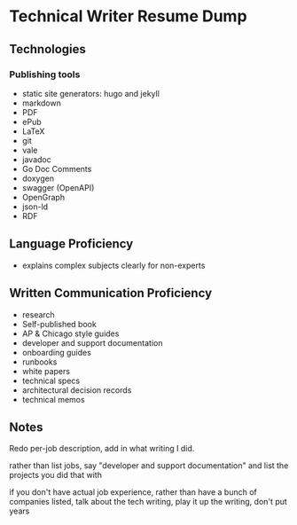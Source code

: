 # Technical Writer Resume Dump

## Technologies

### Publishing tools

- static site generators: hugo and jekyll
- markdown
- PDF
- ePub
- LaTeX
- git
- vale
- javadoc
- Go Doc Comments
- doxygen
- swagger (OpenAPI)
- OpenGraph
- json-ld
- RDF

## Language Proficiency

- explains complex subjects clearly for non-experts

## Written Communication Proficiency

- research
- Self-published book
- AP & Chicago style guides
- developer and support documentation
- onboarding guides
- runbooks
- white papers
- technical specs
- architectural decision records
- technical memos

## Notes

Redo per-job description, add in what writing I did.

rather than list jobs, say "developer and support documentation" and list the projects you did that with

if you don't have actual job experience, rather than have a bunch of companies listed,
talk about the tech writing, play it up the writing, don't put years

